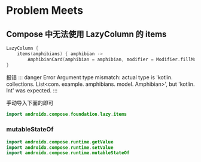 # Problem Meets

## Compose 中无法使用 LazyColumn 的 items

```kotlin
LazyColumn {
    items(amphibians) { amphibian ->
        AmphibianCard(amphibian = amphibian, modifier = Modifier.fillMaxSize())}
}
```

报错 
::: danger Error
Argument type mismatch: actual type is 'kotlin. collections. List<com. example. amphibians. model. Amphibian>', but 'kotlin. Int' was expected.
:::

手动导入下面的即可
```kotlin 
import androidx.compose.foundation.lazy.items
```

### mutableStateOf 

```kotlin
import androidx.compose.runtime.getValue
import androidx.compose.runtime.setValue
import androidx.compose.runtime.mutableStateOf
```
